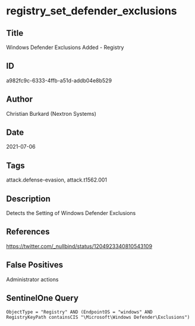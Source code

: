 # registry_set_defender_exclusions

## Title
Windows Defender Exclusions Added - Registry

## ID
a982fc9c-6333-4ffb-a51d-addb04e8b529

## Author
Christian Burkard (Nextron Systems)

## Date
2021-07-06

## Tags
attack.defense-evasion, attack.t1562.001

## Description
Detects the Setting of Windows Defender Exclusions

## References
https://twitter.com/_nullbind/status/1204923340810543109

## False Positives
Administrator actions

## SentinelOne Query
```
ObjectType = "Registry" AND (EndpointOS = "windows" AND RegistryKeyPath containsCIS "\Microsoft\Windows Defender\Exclusions")

```